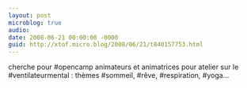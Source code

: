 ```yaml
---
layout: post
microblog: true
audio: 
date: 2008-06-21 00:00:00 -0000
guid: http://xtof.micro.blog/2008/06/21/t840157753.html
---
```

cherche pour #opencamp animateurs et animatrices pour atelier sur le #ventilateurmental : thèmes #sommeil, #rêve, #respiration, #yoga...
